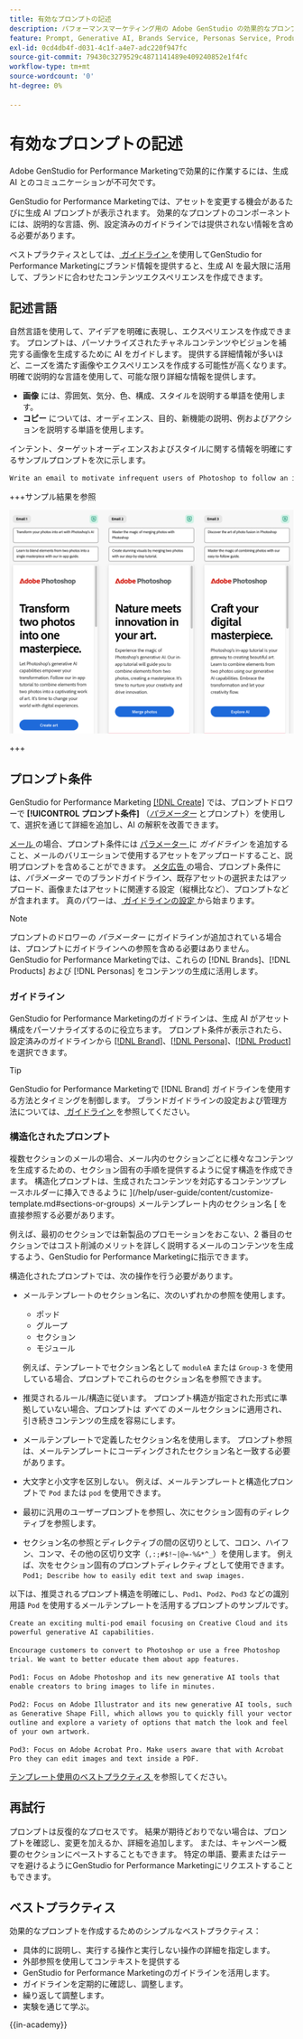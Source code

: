 ```yaml
---
title: 有効なプロンプトの記述
description: パフォーマンスマーケティング用の Adobe GenStudio の効果的なプロンプトを記述する方法について説明します。
feature: Prompt, Generative AI, Brands Service, Personas Service, Products Service, Guidelines
exl-id: 0cd4db4f-d031-4c1f-a4e7-adc220f947fc
source-git-commit: 79430c3279529c4871141489e409240852e1f4fc
workflow-type: tm+mt
source-wordcount: '0'
ht-degree: 0%

---
```


# 有効なプロンプトの記述

Adobe GenStudio for Performance Marketingで効果的に作業するには、生成 AI とのコミュニケーションが不可欠です。

GenStudio for Performance Marketingでは、アセットを変更する機会があるたびに生成 AI プロンプトが表示されます。 効果的なプロンプトのコンポーネントには、説明的な言語、例、設定済みのガイドラインでは提供されない情報を含める必要があります。

ベストプラクティスとしては、[ ガイドライン ](/help/user-guide/guidelines/overview.md) を使用してGenStudio for Performance Marketingにブランド情報を提供すると、生成 AI を最大限に活用して、ブランドに合わせたコンテンツエクスペリエンスを作成できます。

## 記述言語

自然言語を使用して、アイデアを明確に表現し、エクスペリエンスを作成できます。 プロンプトは、パーソナライズされたチャネルコンテンツやビジョンを補完する画像を生成するために AI をガイドします。 提供する詳細情報が多いほど、ニーズを満たす画像やエクスペリエンスを作成する可能性が高くなります。 明確で説明的な言語を使用して、可能な限り詳細な情報を提供します。

- **画像** には、雰囲気、気分、色、構成、スタイルを説明する単語を使用します。
- **コピー** については、オーディエンス、目的、新機能の説明、例およびアクションを説明する単語を使用します。

インテント、ターゲットオーディエンスおよびスタイルに関する情報を明確にするサンプルプロンプトを次に示します。

```bash
Write an email to motivate infrequent users of Photoshop to follow an in-app tutorial that teaches them to combine elements of two photos into a beautiful work of art. Highlight the generative AI capabilities of Photoshop and use references to natural imagery.
```

+++サンプル結果を参照

![ 生成された 3 通のメール ](/help/assets/sample-email.png)

+++

## プロンプト条件

GenStudio for Performance Marketing [[!DNL Create]](/help/user-guide/create/overview.md) では、プロンプトドロワーで **[!UICONTROL プロンプト条件]** （[_パラメーター_](/help/user-guide/create/overview.md#parameters) とプロンプト）を使用して、選択を通じて詳細を追加し、AI の解釈を改善できます。

[ メール ](/help/user-guide/create/email-experiences.md) の場合、プロンプト条件には [ パラメーター ](/help/user-guide/guidelines/overview.md) に _ガイドライン_ を追加すること、メールのバリエーションで使用するアセットをアップロードすること、説明プロンプトを含めることができます。 [ メタ広告 ](/help/user-guide/create/create-meta-ad.md) の場合、プロンプト条件には、_パラメーター_ でのブランドガイドライン、既存アセットの選択またはアップロード、画像またはアセットに関連する設定（縦横比など）、プロンプトなどが含まれます。 真のパワーは、[ ガイドラインの設定 ](/help/user-guide/guidelines/add-guidelines.md) から始まります。

>[!NOTE]
>
>プロンプトのドロワーの _パラメーター_ にガイドラインが追加されている場合は、プロンプトにガイドラインへの参照を含める必要はありません。 GenStudio for Performance Marketingでは、これらの [!DNL Brands]、[!DNL Products] および [!DNL Personas] をコンテンツの生成に活用します。

### ガイドライン

GenStudio for Performance Marketingのガイドラインは、生成 AI がアセット構成をパーソナライズするのに役立ちます。 プロンプト条件が表示されたら、設定済みのガイドラインから [[!DNL Brand]](/help/user-guide/guidelines/brands.md)、[[!DNL Persona]](/help/user-guide/guidelines/personas.md)、[[!DNL Product]](/help/user-guide/guidelines/products.md) を選択できます。

>[!TIP]
>
>GenStudio for Performance Marketingで [!DNL Brand] ガイドラインを使用する方法とタイミングを制御します。 ブランドガイドラインの設定および管理方法については、[ ガイドライン ](/help/user-guide/guidelines/overview.md) を参照してください。

### 構造化されたプロンプト

複数セクションのメールの場合、メール内のセクションごとに様々なコンテンツを生成するための、セクション固有の手順を提供するように促す構造を作成できます。 構造化プロンプトは、生成されたコンテンツを対応するコンテンツプレースホルダーに挿入できるように ](/help/user-guide/content/customize-template.md#sections-or-groups) メールテンプレート内のセクション名 [ を直接参照する必要があります。

例えば、最初のセクションでは新製品のプロモーションをおこない、2 番目のセクションではコスト削減のメリットを詳しく説明するメールのコンテンツを生成するよう、GenStudio for Performance Marketingに指示できます。

構造化されたプロンプトでは、次の操作を行う必要があります。

- メールテンプレートのセクション名に、次のいずれかの参照を使用します。
   - ポッド
   - グループ
   - セクション
   - モジュール

  例えば、テンプレートでセクション名として `moduleA` または `Group-3` を使用している場合、プロンプトでこれらのセクション名を参照できます。

- 推奨されるルール/構造に従います。 プロンプト構造が指定された形式に準拠していない場合、プロンプトは *すべて* のメールセクションに適用され、引き続きコンテンツの生成を容易にします。
- メールテンプレートで定義したセクション名を使用します。 プロンプト参照は、メールテンプレートにコーディングされたセクション名と一致する必要があります。
- 大文字と小文字を区別しない。 例えば、メールテンプレートと構造化プロンプトで `Pod` または `pod` を使用できます。
- 最初に汎用のユーザープロンプトを参照し、次にセクション固有のディレクティブを参照します。
- セクション名の参照とディレクティブの間の区切りとして、コロン、ハイフン、コンマ、その他の区切り文字（`,:;#$!~|@=-%&*^_`）を使用します。 例えば、次をセクション固有のプロンプトディレクティブとして使用できます。`Pod1; Describe how to easily edit text and swap images.`

以下は、推奨されるプロンプト構造を明確にし、`Pod1`、`Pod2`、`Pod3` などの識別用語 `Pod` を使用するメールテンプレートを活用するプロンプトのサンプルです。

```properties
Create an exciting multi-pod email focusing on Creative Cloud and its powerful generative AI capabilities.

Encourage customers to convert to Photoshop or use a free Photoshop trial. We want to better educate them about app features.

Pod1: Focus on Adobe Photoshop and its new generative AI tools that enable creators to bring images to life in minutes.

Pod2: Focus on Adobe Illustrator and its new generative AI tools, such as Generative Shape Fill, which allows you to quickly fill your vector outline and explore a variety of options that match the look and feel of your own artwork.

Pod3: Focus on Adobe Acrobat Pro. Make users aware that with Acrobat Pro they can edit images and text inside a PDF.
```

[ テンプレート使用のベストプラクティス ](/help/user-guide/content/best-practices-for-templates.md) を参照してください。

## 再試行

プロンプトは反復的なプロセスです。 結果が期待どおりでない場合は、プロンプトを確認し、変更を加えるか、詳細を追加します。 または、キャンペーン概要のセクションにペーストすることもできます。 特定の単語、要素またはテーマを避けるようにGenStudio for Performance Marketingにリクエストすることもできます。

## ベストプラクティス

効果的なプロンプトを作成するためのシンプルなベストプラクティス：

- 具体的に説明し、実行する操作と実行しない操作の詳細を指定します。
- 外部参照を使用してコンテキストを提供する
- GenStudio for Performance Marketingのガイドラインを活用します。
- ガイドラインを定期的に確認し、調整します。
- 繰り返して調整します。
- 実験を通じて学ぶ。

{{in-academy}}
